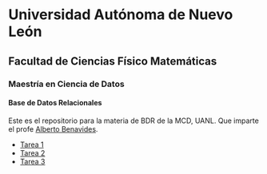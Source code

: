 # Universidad Autónoma de Nuevo León

## Facultad de Ciencias Físico Matemáticas

### Maestría en Ciencia de Datos

#### Base de Datos Relacionales

Este es el repositorio para la materia de BDR de la MCD, UANL. Que imparte el profe [Alberto Benavides](https://github.com/albertobenavides).

- [Tarea 1](Tarea1.md)
- [Tarea 2](Tarea2.md)
- [Tarea 3](Tarea3.md)
